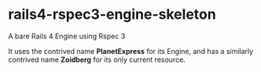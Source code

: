 rails4-rspec3-engine-skeleton
=============================

A bare Rails 4 Engine using Rspec 3

It uses the contrived name **PlanetExpress** for its Engine, and has a similarly contrived name **Zoidberg** for its only current resource.
